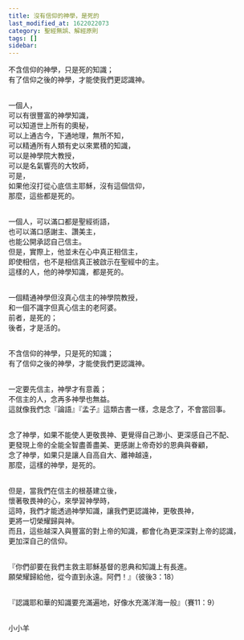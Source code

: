 ```yaml
---
title: 沒有信仰的神學，是死的
last_modified_at: 1622022073
category: 聖經無誤、解經原則
tags: []
sidebar: 
---
```


<p>不含信仰的神學，只是死的知識；<br/>
有了信仰之後的神學，才能使我們更認識神。</p>
<p><br/>
一個人，<br/>
可以有很豐富的神學知識，<br/>
可以知道世上所有的奧秘，<br/>
可以上通古今，下通地理，無所不知，<br/>
可以精通所有人類有史以來累積的知識，<br/>
可以是神學院大教授，<br/>
可以是名氣響亮的大牧師，<br/>
可是，<br/>
如果他沒打從心底信主耶穌，沒有這個信仰，<br/>
那麼，這些都是死的。</p>
<p><br/>
一個人，可以滿口都是聖經術語，<br/>
也可以滿口感謝主、讚美主，<br/>
也能公開承認自己信主。<br/>
但是，實際上，他並未在心中真正相信主，<br/>
即使相信，也不是相信真正被啟示在聖經中的主。<br/>
這樣的人，他的神學知識，都是死的。</p>
<p><br/>
一個精通神學但沒真心信主的神學院教授，<br/>
和一個不識字但真心信主的老阿婆。<br/>
前者，是死的；<br/>
後者，才是活的。</p>
<p><br/>
不含信仰的神學，只是死的知識；<br/>
有了信仰之後的神學，才能使我們更認識神。</p>
<p><br/>
一定要先信主，神學才有意義；<br/>
不信主的人，念再多神學也無益。<br/>
這就像我們念『論語』『孟子』這類古書一樣，念是念了，不會當回事。</p>
<p><br/>
念了神學，如果不能使人更敬畏神、更覺得自己渺小、更深感自己不配、<br/>
更發現上帝的全能全智盡善盡美、更感謝上帝奇妙的恩典與眷顧，<br/>
念了神學，如果只是讓人自高自大、離神越遠，<br/>
那麼，這樣的神學，是死的。</p>
<p><br/>
但是，當我們在信主的根基建立後，<br/>
懷著敬畏神的心，來學習神學時，<br/>
這時，我們才能透過神學知識，讓我們更認識神，更敬畏神，<br/>
更將一切榮耀歸與神。<br/>
而且，這些越深入與豐富的對上帝的知識，都會化為更深深對上帝的認識，<br/>
更加深自己的信仰。</p>
<p><br/>
『你們卻要在我們主救主耶穌基督的恩典和知識上有長進。<br/>
願榮耀歸給他，從今直到永遠。阿們！』（彼後3：18）</p>
<p><br/>
『認識耶和華的知識要充滿遍地，好像水充滿洋海一般』（賽11：9）</p>
<p><br/>
小小羊</p>
